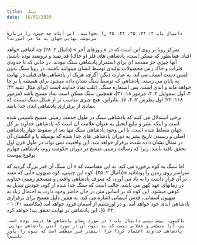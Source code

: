 ```yaml
---
title:  سنگ
date:  16/01/2020
---
```


`دانیال باب ۲: ۳۴، ۳۵، ۴۴، ۴۵ را بخوانید. این آیات چه چیزی را دربارهٔ سرنوشت نهایی جهان به ما می آموزند؟`

تمرکز رویا بر روی این است که در « روزهای آخر » (دانیال ۲: ۲۸) چه اتفاقی خواهد افتاد. همانطور که ممکن است، پادشاهی های فلز (و خاک) قدرتمند و ثروتمند بوده باشند، آنها چیزی جز مقدمه ای برای استقرار پادشاهی سنگ نبودند. در حالی که تا حدودی فلزات و خاک رس محصولات تولیدی توسط انسان میتوانند باشند، در رویا سنگ بدون لمس دست انسان می آید. به عبارت دیگر، اگرچه هریک از پادشاهی های قبلی در نهایت به پایان می رسند، پادشاهی که توسط سنگ نشان داده میشود برای همیشه پا بر جا خواهد ماند و ابدی است. پس استعاره سنگ، اغلب نماد خداوند است (برای مثال تثنیه ۳۲: ۴، اول سموئیل ۲: ۲، مزمور ۱۸: ۳۱)، همچنین سنگ ممکن است نماد مسیح باشد (مزمور ۱۱۸: ۲۲؛ اول پطرس ۲: ۴، ۷). بنابراین، هیچ چیزی مناسب تر از شکل سنگ نیست که نمادی از برقراری پادشاهی ابدی خدا باشد.

برخی استدلال می کنند که پادشاهی سنگ در طول خدمت زمینی مسیح تاسیس شده است و اینکه نشر و تبلیغ انجیل به عنوان علامت آن است که پادشاهی خداوند بر کل جهان مسلط شده است. با این وجود پادشاهی سنگ تنها بعد از سقوط چهار پادشاهی اصلی و رسیدن تاریخ بشر به دوران پادشاهی های جدا شده که بوسیله پا و انگشتان آن در تمثال نشان داده شده، برقرار خواهد شد. این واقعیت نمی تواند در طول قرن اول تحقق یافته باشد، زیرا که رسالت زمینی مسیح در دوران حکومت روم، پادشاهی چهارم بوقوع پیوست.

اما سنگ به کوه برخورد می کند. به این معناست که « آن سنگ آن قدر بزرگ گردید که سراسر روی زمین را پوشانید »(دانیال ۲: ۳۵).  کوه این چنینی، کوه صیهون جایی که معبد در آن قرار داشت را به یاد می آورد، که معرف پادشاهی واقعی و منسجم زمینی خداوند در زمانهای عهد کهن می باشد. جالب است که سنگ جدا شده از کوه، خودش تبدیل به کوهی میشود. این کوه که بر اساس متن در حال حاضر وجود دارد، به احتمال زیاد به صهیون آسمانی، قدس آسمانی اشاره می کند، به همین دلیل مسیح برای برقراری پادشاهی ابدی خود خواهد آمد. و در اورشلیم از آسمان فرود خواهد آمد (مکاشفه ۲۱: ۱ – ۲۲: ۵)، این پادشاهی در نهایت تحقق پیدا خواهد کرد.

`تاکنون، پیش بینی دانیال باب ۲ در مورد تمام پادشاهی ها درست بوده است. پس، آیا منطقی و عقلانی نیست که به نبوت آن در مورد آمدن پادشاهی نهایی، پادشاهی خداوند اعتماد کرد؟ چرا اینقدر غیر منطقی است که نبوت را باور نکنیم؟`